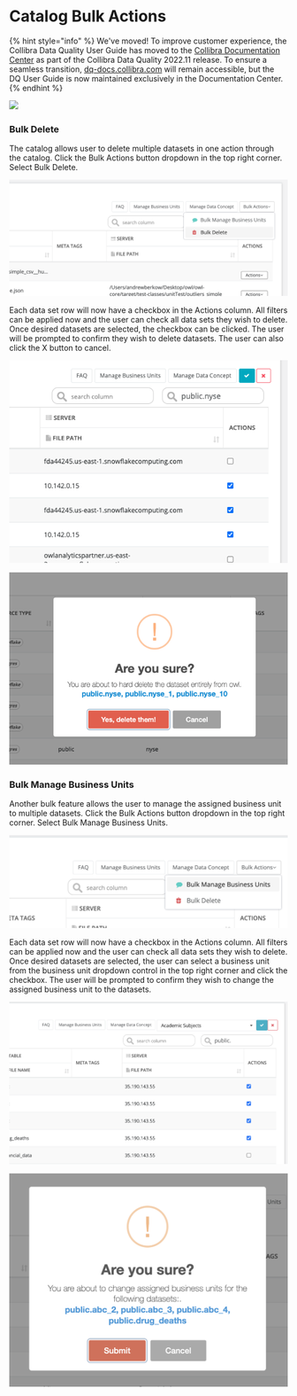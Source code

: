 # Catalog Bulk Actions

{% hint style="info" %}
We've moved! To improve customer experience, the Collibra Data Quality User Guide has moved to the [Collibra Documentation Center](https://productresources.collibra.com/docs/collibra/latest/Content/DataQuality/DQCatalog/Catalog%20Bulk%20Actions.htm) as part of the Collibra Data Quality 2022.11 release. To ensure a seamless transition, [dq-docs.collibra.com](http://dq-docs.collibra.com/) will remain accessible, but the DQ User Guide is now maintained exclusively in the Documentation Center.
{% endhint %}

![](../.gitbook/assets/bulk\_actions.gif)

### Bulk Delete

The catalog allows user to delete multiple datasets in one action through the catalog. Click the Bulk Actions button dropdown in the top right corner. Select Bulk Delete.

![](<../.gitbook/assets/Screen Shot 2021-04-13 at 4.23.32 PM.png>)

Each data set row will now have a checkbox in the Actions column. All filters can be applied now and the user can check all data sets they wish to delete. Once desired datasets are selected, the checkbox can be clicked. The user will be prompted to confirm they wish to delete datasets. The user can also click the X button to cancel.

![](<../.gitbook/assets/Screen Shot 2021-04-13 at 4.30.29 PM.png>)

![](<../.gitbook/assets/Screen Shot 2021-04-13 at 4.30.36 PM.png>)

### Bulk Manage Business Units

Another bulk feature allows the user to manage the assigned business unit to multiple datasets. Click the Bulk Actions button dropdown in the top right corner. Select Bulk Manage Business Units.

![](<../.gitbook/assets/Screen Shot 2021-04-13 at 4.34.48 PM.png>)

Each data set row will now have a checkbox in the Actions column. All filters can be applied now and the user can check all data sets they wish to delete. Once desired datasets are selected, the user can select a business unit from the business unit dropdown control in the top right corner and click the checkbox. The user will be prompted to confirm they wish to change the assigned business unit to the datasets.

![](<../.gitbook/assets/Screen Shot 2021-04-13 at 4.38.15 PM.png>)

![](<../.gitbook/assets/Screen Shot 2021-04-13 at 4.38.21 PM.png>)
